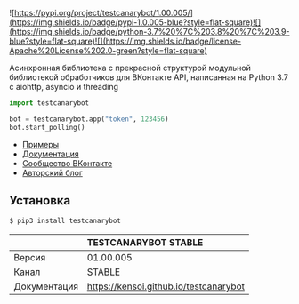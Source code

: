 ![https://pypi.org/project/testcanarybot/1.00.005/](https://img.shields.io/badge/pypi-1.0.005-blue?style=flat-square)![](https://img.shields.io/badge/python-3.7%20%7C%203.8%20%7C%203.9-blue?style=flat-square)![](https://img.shields.io/badge/license-Apache%20License%202.0-green?style=flat-square)

Асинхронная библиотека с прекрасной структурой модульной библиотекой обработчиков для ВКонтакте API, написанная на Python 3.7 с aiohttp, asyncio и threading

```python
import testcanarybot

bot = testcanarybot.app("token", 123456)
bot.start_polling()
```

* [Примеры](https://github.com/kensoi/testcanarybot/tree/stable/library)
* [Документация](https://kensoi.github.io/testcanarybot)
* [Сообщество ВКонтакте](https://vk.com/testcanarybot)
* [Авторский блог](https://vk.com/crubbukket)

## Установка

```bash
$ pip3 install testcanarybot 
```

|              | TESTCANARYBOT STABLE                   |
| :----------- | :------------------------------------- |
| Версия       | 01.00.005                              |
| Канал        | STABLE                                 |
| Документация | https://kensoi.github.io/testcanarybot |
